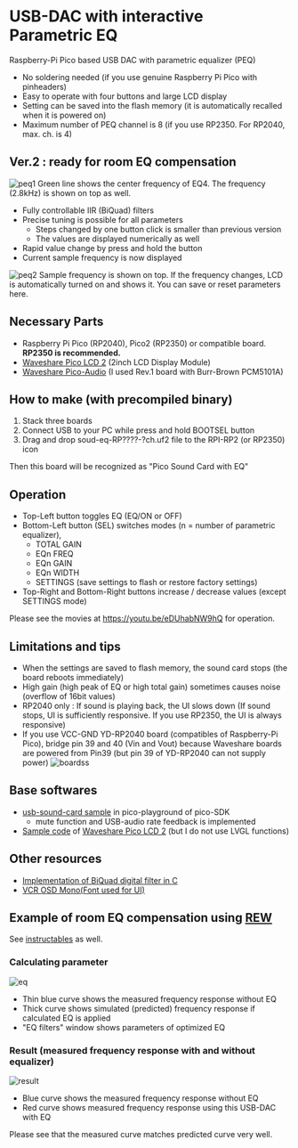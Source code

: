 # USB-DAC with interactive Parametric EQ

Raspberry-Pi Pico based USB DAC with parametric equalizer (PEQ)

* No soldering needed (if you use genuine Raspberry Pi Pico with pinheaders)
* Easy to operate with four buttons and large LCD display
* Setting can be saved into the flash memory (it is automatically recalled when it is powered on)
* Maximum number of PEQ channel is 8 (if you use RP2350. For RP2040, max. ch. is 4)

## Ver.2 : ready for room EQ compensation
  
![peq1](https://github.com/user-attachments/assets/61e4f219-03b9-48d3-873b-3ad1a90c01a4)
Green line shows the center frequency of EQ4. The frequency (2.8kHz) is shown on top as well.

* Fully controllable IIR (BiQuad) filters
* Precise tuning is possible for all parameters
  - Steps changed by one button click is smaller than previous version
  - The values are displayed numerically as well
* Rapid value change by press and hold the button
* Current sample frequency is now displayed
  
![peq2](https://github.com/user-attachments/assets/f85f5d23-710e-4831-bf11-8324eb135083)
Sample frequency is shown on top. If the frequency changes, LCD is automatically turned on and shows it.
You can save or reset parameters here.

## Necessary Parts

* Raspberry Pi Pico (RP2040), Pico2 (RP2350) or compatible board. **RP2350 is recommended.**
* [Waveshare Pico LCD 2](https://www.waveshare.com/wiki/Pico-LCD-2) (2inch LCD Display Module)
* [Waveshare Pico-Audio](https://www.waveshare.com/wiki/Pico-Audio) (I used Rev.1 board with Burr-Brown PCM5101A)

## How to make (with precompiled binary)

1. Stack three boards
2. Connect USB to your PC while press and hold BOOTSEL button
3. Drag and drop soud-eq-RP????-?ch.uf2 file to the RPI-RP2 (or RP2350) icon

Then this board will be recognized as "Pico Sound Card with EQ"

## Operation

* Top-Left button toggles EQ (EQ/ON or OFF)
* Bottom-Left button (SEL) switches modes (n = number of parametric equalizer),
  - TOTAL GAIN
  - EQn FREQ
  - EQn GAIN
  - EQn WIDTH
  - SETTINGS (save settings to flash or restore factory settings)
* Top-Right and Bottom-Right buttons increase / decrease values (except SETTINGS mode)

Please see the movies at https://youtu.be/eDUhabNW9hQ for operation.

## Limitations and tips

* When the settings are saved to flash memory, the sound card stops (the board reboots immediately)
* High gain (high peak of EQ or high total gain) sometimes causes noise (overflow of 16bit values)
* RP2040 only : If sound is playing back, the UI slows down (If sound stops, UI is sufficiently responsive. If you use RP2350, the UI is always responsive)
* If you use VCC-GND YD-RP2040 board (compatibles of Raspberry-Pi Pico), bridge pin 39 and 40 (Vin and Vout) because Waveshare boards are powered from Pin39 (but pin 39 of YD-RP2040 can not supply power)
![boardss](https://github.com/user-attachments/assets/48f579f6-3e2b-4a8b-b544-320f3714dd84)

## Base softwares

* [usb-sound-card sample](https://github.com/raspberrypi/pico-playground/tree/master/apps/usb_sound_card) in pico-playground of pico-SDK
  - mute function and USB-audio rate feedback is implemented
* [Sample code](https://files.waveshare.com/wiki/Pico-1.3-LCD/RP2040-LCD-LVGL.zip) of [Waveshare Pico LCD 2](https://www.waveshare.com/wiki/Pico-LCD-2) (but I do not use LVGL functions)

## Other resources

* [Implementation of BiQuad digital filter in C](https://www.utsbox.com/?page_id=523)
* [VCR OSD Mono(Font used for UI)](https://www.dafont.com/vcr-osd-mono.font)

## Example of room EQ compensation using [REW](https://www.roomeqwizard.com/)

See [instructables](https://www.instructables.com/Room-Acoustic-Correction-by-DIY-Parametric-Equaliz/) as well.

### Calculating parameter

![eq](https://github.com/user-attachments/assets/7182662d-f9c9-4915-ace3-a1c41c1dbf59)
* Thin blue curve shows the measured frequency response without EQ
* Thick curve shows simulated (predicted) frequency response if calculated EQ is applied
* "EQ filters" window shows parameters of optimized EQ

### Result (measured frequency response with and without equalizer)

![result](https://github.com/user-attachments/assets/9b4c5f7a-52e2-453d-8e64-cc9ef5ecaf1d)
* Blue curve shows the measured frequency response without EQ
* Red curve shows measured frequency response using this USB-DAC with EQ

Please see that the measured curve matches predicted curve very well.
